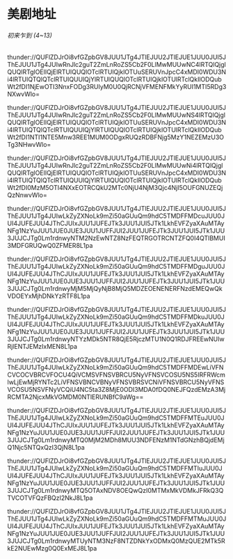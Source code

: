 # 美剧地址

###### 初来乍到 (4~13)

thunder://QUFlZDJrOi8vfGZpbGV8JUU1JTg4JTlEJUU2JTlEJUE1JUU0JUI5JThEJUU1JTg4JUIwRnJlc2guT2ZmLnRoZS5Cb2F0LlMwMUUwNC4lRTQlQjglQUQlRTglOEIlQjElRTUlQUQlOTclRTUlQjklOTUuSERUVnJpcC4xMDI0WDU3Ni4lRTUlQTQlQTclRTUlQUUlQjYlRTUlQUQlOTclRTUlQjklOTUlRTclQkIlODQubWt2fDI1NjEwOTI3NnxFODg3RUIyM0U0QjRCNjVFMENFMkYyRUI1MTI5RDg3NXwvWlo=

thunder://QUFlZDJrOi8vfGZpbGV8JUU1JTg4JTlEJUU2JTlEJUE1JUU0JUI5JThEJUU1JTg4JUIwRnJlc2guT2ZmLnRoZS5Cb2F0LlMwMUUwNS4lRTQlQjglQUQlRTglOEIlQjElRTUlQUQlOTclRTUlQjklOTUuSERUVnJpcC4xMDI0WDU3Ni4lRTUlQTQlQTclRTUlQUUlQjYlRTUlQUQlOTclRTUlQjklOTUlRTclQkIlODQubWt2fDI1NTI1NTE5Mnw3REE1MUM0ODgxRUQzRDBFNjg5MzY1NEZEMzU3OTg3NHwvWlo=

thunder://QUFlZDJrOi8vfGZpbGV8JUU1JTg4JTlEJUU2JTlEJUE1JUU0JUI5JThEJUU1JTg4JUIwRnJlc2guT2ZmLnRoZS5Cb2F0LlMwMUUwNi4lRTQlQjglQUQlRTglOEIlQjElRTUlQUQlOTclRTUlQjklOTUuSERUVnJpcC4xMDI0WDU3Ni4lRTUlQTQlQTclRTUlQUUlQjYlRTUlQUQlOTclRTUlQjklOTUlRTclQkIlODQubWt2fDI0MzM5OTI4NXxEOTRCQkU2MTc0NjU4NjM3Qjc4NjI5OUFGNUZEQjQzNnwvWlo=

thunder://QUFlZDJrOi8vfGZpbGV8JUU1JTg4JTlEJUU2JTlEJUE1JUU0JUI5JThEJUU1JTg4JUIwLkZyZXNoLk9mZi50aGUuQm9hdC5TMDFFMDcuJUU0JUI4JUFEJUU4JThCJUIxJUU1JUFEJTk3JUU1JUI5JTk1LkhEVFZyaXAuMTAyNFg1NzYuJUU1JUE0JUE3JUU1JUFFJUI2JUU1JUFEJTk3JUU1JUI5JTk1JUU3JUJCJTg0Lm1rdnwyNTM2NzEwNTZ8NzFEQTRGOTRCNTZFQ0I4QTlBMUI3MDFGRUQwQ0ZFMER8L1pa

thunder://QUFlZDJrOi8vfGZpbGV8JUU1JTg4JTlEJUU2JTlEJUE1JUU0JUI5JThEJUU1JTg4JUIwLkZyZXNoLk9mZi50aGUuQm9hdC5TMDFFMDguJUU0JUI4JUFEJUU4JThCJUIxJUU1JUFEJTk3JUU1JUI5JTk1LkhEVFZyaXAuMTAyNFg1NzYuJUU1JUE0JUE3JUU1JUFFJUI2JUU1JUFEJTk3JUU1JUI5JTk1JUU3JUJCJTg0Lm1rdnwyMjM5MjQyNjB8MjQ5MDZEOENENERFNzdEMEQwQkVDOEYxMjhDNkYzRTF8L1pa

thunder://QUFlZDJrOi8vfGZpbGV8JUU1JTg4JTlEJUU2JTlEJUE1JUU0JUI5JThEJUU1JTg4JUIwLkZyZXNoLk9mZi50aGUuQm9hdC5TMDFFMDkuJUU0JUI4JUFEJUU4JThCJUIxJUU1JUFEJTk3JUU1JUI5JTk1LkhEVFZyaXAuMTAyNFg1NzYuJUU1JUE0JUE3JUU1JUFFJUI2JUU1JUFEJTk3JUU1JUI5JTk1JUU3JUJCJTg0Lm1rdnwyNTYzMDk5NTR8QjE5RjczMTU1N0Q1RDJFREEwNUIwRjlENTJEMzIxMEN8L1pa

thunder://QUFlZDJrOi8vfGZpbGV8JUU1JTg4JTlEJUU2JTlEJUE1JUU0JUI5JThEJUU1JTg4JUIwLkZyZXNoLk9mZi50aGUuQm9hdC5TMDFFMDEwLiVFNCVCOCVBRCVFOCU4QiVCMSVFNSVBRCU5NyVFNSVCOSU5NS5IRFRWcmlwLjEwMjRYNTc2LiVFNSVBNCVBNyVFNSVBRSVCNiVFNSVBRCU5NyVFNSVCOSU5NSVFNyVCQiU4NC5ta3Z8MjE0ODI3MDA0fDQ0NEJFQzdEMzA3MjRCMTA2NjcxMkVGMDM0NTlERUNBfC9aWg==

thunder://QUFlZDJrOi8vfGZpbGV8JUU1JTg4JTlEJUU2JTlEJUE1JUU0JUI5JThEJUU1JTg4JUIwLkZyZXNoLk9mZi50aGUuQm9hdC5TMDFFMTEuJUU0JUI4JUFEJUU4JThCJUIxJUU1JUFEJTk3JUU1JUI5JTk1LkhEVFZyaXAuMTAyNFg1NzYuJUU1JUE0JUE3JUU1JUFFJUI2JUU1JUFEJTk3JUU1JUI5JTk1JUU3JUJCJTg0Lm1rdnwyMTQ0MjM2MDh8MUU3NDFENzM1NTdGNzhBQjdEMjQ1Njc5NTQxQzI3QjN8L1pa

thunder://QUFlZDJrOi8vfGZpbGV8JUU1JTg4JTlEJUU2JTlEJUE1JUU0JUI5JThEJUU1JTg4JUIwLkZyZXNoLk9mZi50aGUuQm9hdC5TMDFFMTIuJUU0JUI4JUFEJUU4JThCJUIxJUU1JUFEJTk3JUU1JUI5JTk1LkhEVFZyaXAuMTAyNFg1NzYuJUU1JUE0JUE3JUU1JUFFJUI2JUU1JUFEJTk3JUU1JUI5JTk1JUU3JUJCJTg0Lm1rdnwyMTQ5OTAxNDV8OEQwQzI0MTMxMkVDMkJFRkQ3QTVCOTVFQzFBQzI2NkJ8L1pa

thunder://QUFlZDJrOi8vfGZpbGV8JUU1JTg4JTlEJUU2JTlEJUE1JUU0JUI5JThEJUU1JTg4JUIwLkZyZXNoLk9mZi50aGUuQm9hdC5TMDFFMTMuJUU0JUI4JUFEJUU4JThCJUIxJUU1JUFEJTk3JUU1JUI5JTk1LkhEVFZyaXAuMTAyNFg1NzYuJUU1JUE0JUE3JUU1JUFFJUI2JUU1JUFEJTk3JUU1JUI5JTk1JUU3JUJCJTg0Lm1rdnwyMTUyNTM3NzF8NTZDNkYxODMxQ0MzQUE2MTk5RkE2NUEwMzg0Q0ExMEJ8L1pa

